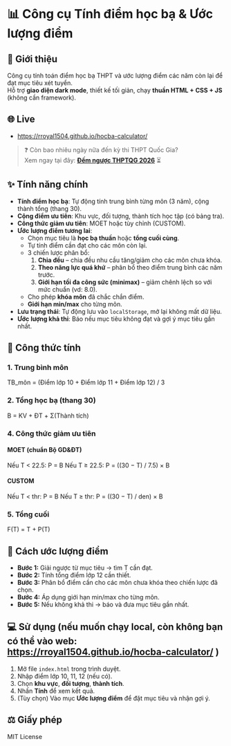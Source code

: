 # 📊 Công cụ Tính điểm học bạ & Ước lượng điểm

## 📝 Giới thiệu
Công cụ tính toán điểm học bạ THPT và ước lượng điểm các năm còn lại để đạt mục tiêu xét tuyển.  
Hỗ trợ **giao diện dark mode**, thiết kế tối giản, chạy **thuần HTML + CSS + JS** (không cần framework).

## 🌐 Live
- https://rroyal1504.github.io/hocba-calculator/

> ❓ Còn bao nhiêu ngày nữa đến kỳ thi THPT Quốc Gia?  
> Xem ngay tại đây: **[Đếm ngược THPTQG 2026](https://rroyal1504.github.io/thptqg-countdown/)** ⏳

## ✨ Tính năng chính
- **Tính điểm học bạ**: Tự động tính trung bình từng môn (3 năm), cộng thành tổng (thang 30).
- **Cộng điểm ưu tiên**: Khu vực, đối tượng, thành tích học tập (có bảng tra).
- **Công thức giảm ưu tiên**: MOET hoặc tùy chỉnh (CUSTOM).
- **Ước lượng điểm tương lai**:
  - Chọn mục tiêu là **học bạ thuần** hoặc **tổng cuối cùng**.
  - Tự tính điểm cần đạt cho các môn còn lại.
  - 3 chiến lược phân bổ:
    1. **Chia đều** – chia đều nhu cầu tăng/giảm cho các môn chưa khóa.
    2. **Theo năng lực quá khứ** – phân bổ theo điểm trung bình các năm trước.
    3. **Giới hạn tối đa công sức (minimax)** – giảm chênh lệch so với mức chuẩn (vd: 8.0).
  - Cho phép **khóa môn** đã chắc chắn điểm.
  - **Giới hạn min/max** cho từng môn.
- **Lưu trạng thái**: Tự động lưu vào `localStorage`, mở lại không mất dữ liệu.
- **Ước lượng khả thi**: Báo nếu mục tiêu không đạt và gợi ý mục tiêu gần nhất.

## 🧮 Công thức tính

### 1. Trung bình môn
TB_môn = (Điểm lớp 10 + Điểm lớp 11 + Điểm lớp 12) / 3

### 2. Tổng học bạ (thang 30)
B = KV + ĐT + Σ(Thành tích)

### 4. Công thức giảm ưu tiên
#### MOET (chuẩn Bộ GD&ĐT)
Nếu T < 22.5: P = B
Nếu T ≥ 22.5: P = ((30 − T) / 7.5) × B

#### CUSTOM
Nếu T < thr: P = B
Nếu T ≥ thr: P = ((30 − T) / den) × B

### 5. Tổng cuối
F(T) = T + P(T)


## 📐 Cách ước lượng điểm
- **Bước 1:** Giải ngược từ mục tiêu → tìm T cần đạt.
- **Bước 2:** Tính tổng điểm lớp 12 cần thiết.
- **Bước 3:** Phân bổ điểm cần cho các môn chưa khóa theo chiến lược đã chọn.
- **Bước 4:** Áp dụng giới hạn min/max cho từng môn.
- **Bước 5:** Nếu không khả thi → báo và đưa mục tiêu gần nhất.

## 💻 Sử dụng (nếu muốn chạy local, còn không bạn có thể vào web: https://rroyal1504.github.io/hocba-calculator/ )
1. Mở file `index.html` trong trình duyệt.
2. Nhập điểm lớp 10, 11, 12 (nếu có).
3. Chọn **khu vực**, **đối tượng**, **thành tích**.
4. Nhấn **Tính** để xem kết quả.
5. (Tùy chọn) Vào mục **Ước lượng điểm** để đặt mục tiêu và nhận gợi ý.

## ⚖️ Giấy phép
MIT License
